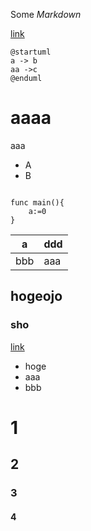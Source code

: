Some *Markdown*


[link](#sho)

```puml
@startuml
a -> b
aa ->c
@enduml
```
aaaa
===

aaa

- A
- B

```golang

func main(){
    a:=0
}

```

| a   | ddd   |
| --- | ---- |
| bbb | aaa |


hogeojo
---

### sho

[link](#sho)


- hoge
- aaa
- bbb


# 1
## 2
### 3
#### 4

